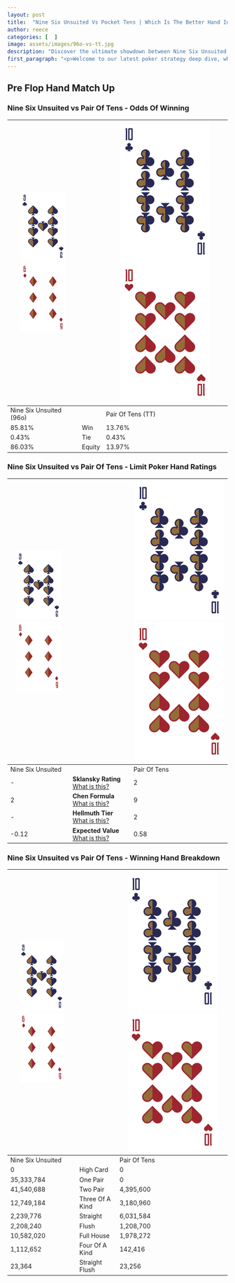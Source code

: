 ```yaml
---
layout: post
title:  "Nine Six Unsuited Vs Pocket Tens | Which Is The Better Hand In Poker? A Complete Guide"
author: reece
categories: [  ]
image: assets/images/96o-vs-tt.jpg
description: "Discover the ultimate showdown between Nine Six Unsuited and Pair Of Tens in poker! Uncover the odds, strategies, and scenarios where one hand triumphs over the other. Get ready to up your poker game with this thrilling analysis."
first_paragraph: "<p>Welcome to our latest poker strategy deep dive, where we're pitting two distinct hands against each other in a high-stakes showdown: Nine Six Unsuited vs Pair Of Tens.</p><p>In the dynamic world of poker, every decision counts, and knowing which hand holds the upper hand is key to your success at the table.</p><p>In this article, we'll dissect these two hands, explore the scenarios where one dominates the other, and equip you with the knowledge to make strategic choices that can tip the odds in your favor.</p><p>Get ready to unravel the intriguing dynamics of these poker hands and elevate your game to new heights.</p>"
---
```




[comment]: # (sp0)

## Pre Flop Hand Match Up

<div class="table hand-ratings" markdown="1"> 



### Nine Six Unsuited vs Pair Of Tens - Odds Of Winning


    
| ![image info](assets/images/hand1/9.png) ![image info](assets/images/hand1/6o.png) |  | ![image info](assets/images/hand2/T.png) ![image info](assets/images/hand2/To.png) |
| -------- | -------- | -------- |
| Nine Six Unsuited (96o) |  | Pair Of Tens (TT) |
| 85.81% | Win | 13.76% |
| 0.43% | Tie | 0.43% |
| 86.03% | Equity | 13.97% |




[comment]: # (sp1)



### Nine Six Unsuited vs Pair Of Tens - Limit Poker Hand Ratings


    
| ![image info](assets/images/hand1/9.png) ![image info](assets/images/hand1/6o.png) |  | ![image info](assets/images/hand2/T.png) ![image info](assets/images/hand2/To.png) |
| -------- | -------- | -------- |
| Nine Six Unsuited |  | Pair Of Tens |
| - | **Sklansky Rating** [What is this?](/sklansky-rating-explained) | 2 |
| 2 | **Chen Formula** [What is this?](/chen-formula-explained) | 9 |
| - | **Hellmuth Tier** [What is this?](/Hellmuth-tier-explained) | 2 |
| -0.12 | **Expected Value** [What is this?](/expected-value-explained) | 0.58 |




[comment]: # (sp2)



### Nine Six Unsuited vs Pair Of Tens - Winning Hand Breakdown


    
| ![image info](assets/images/hand1/9.png) ![image info](assets/images/hand1/6o.png) |  | ![image info](assets/images/hand2/T.png) ![image info](assets/images/hand2/To.png) |
| -------- | -------- | -------- |
| Nine Six Unsuited |  | Pair Of Tens |
| 0 | High Card | 0 |
| 35,333,784 | One Pair | 0 |
| 41,540,688 | Two Pair | 4,395,600 |
| 12,749,184 | Three Of A Kind | 3,180,960 |
| 2,239,776 | Straight | 6,031,584 |
| 2,208,240 | Flush | 1,208,700 |
| 10,582,020 | Full House | 1,978,272 |
| 1,112,652 | Four Of A Kind | 142,416 |
| 23,364 | Straight Flush | 23,256 |




[comment]: # (sp3)



</div>

[comment]: # (sp4)



[comment]: # (sp5)

